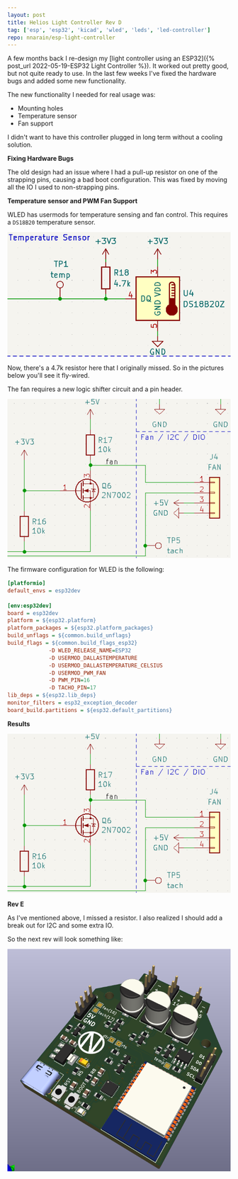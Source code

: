 ```yaml
---
layout: post
title: Helios Light Controller Rev D
tag: ['esp', 'esp32', 'kicad', 'wled', 'leds', 'led-controller']
repo: nnarain/esp-light-controller
---
```


A few months back I re-design my [light controller using an ESP32]({% post_url 2022-05-19-ESP32 Light Controller %}). It worked out pretty good, but not quite ready to use. In the last few weeks I've fixed the hardware bugs and added some new functionality.

The new functionality I needed for real usage was:

* Mounting holes
* Temperature sensor
* Fan support

I didn't want to have this controller plugged in long term without a cooling solution.

**Fixing Hardware Bugs**

The old design had an issue where I had a pull-up resistor on one of the strapping pins, causing a bad boot configuration. This was fixed by moving all the IO I used to non-strapping pins.

**Temperature sensor and PWM Fan Support**

WLED has usermods for temperature sensing and fan control. This requires a `DS18B20` temperature sensor.

![image not found!](/assets/2022/09/23/temperature-sensor.png)

Now, there's a 4.7k resistor here that I originally missed. So in the pictures below you'll see it fly-wired.

The fan requires a new logic shifter circuit and a pin header.

![image not found!](/assets/2022/09/23/fan-tach.png)

The firmware configuration for WLED is the following:

```ini
[platformio]
default_envs = esp32dev

[env:esp32dev]
board = esp32dev
platform = ${esp32.platform}
platform_packages = ${esp32.platform_packages}
build_unflags = ${common.build_unflags}
build_flags = ${common.build_flags_esp32}
             -D WLED_RELEASE_NAME=ESP32
             -D USERMOD_DALLASTEMPERATURE
             -D USERMOD_DALLASTEMPERATURE_CELSIUS
             -D USERMOD_PWM_FAN
             -D PWM_PIN=16
             -D TACHO_PIN=17
lib_deps = ${esp32.lib_deps}
monitor_filters = esp32_exception_decoder
board_build.partitions = ${esp32.default_partitions}
```

**Results**

![image not found!](/assets/2022/09/23/fan-tach.png)

**Rev E**

As I've mentioned above, I missed a resistor. I also realized I should add a break out for I2C and some extra IO.

So the next rev will look something like:

![image not found!](/assets/2022/09/23/reve.png)

